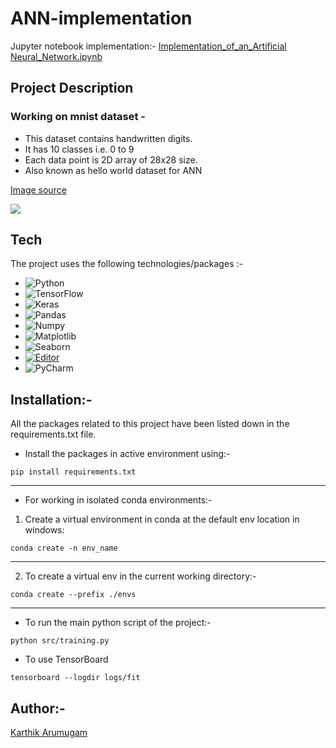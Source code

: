 # ANN-implementation
Jupyter notebook implementation:-
[Implementation_of_an_Artificial Neural_Network.ipynb](https://colab.research.google.com/drive/1pzBodNobgUOa2dGgoHOjqPmjNUe0GjmO?authuser=1#scrollTo=ZB4f_r_y5UCE)
## Project Description
### Working on mnist dataset - 

* This dataset contains handwritten digits. 
* It has 10 classes i.e. 0 to 9
* Each data point is 2D array of 28x28 size.
* Also known as hello world dataset for ANN

[Image source](https://en.wikipedia.org/wiki/MNIST_database#/media/File:MnistExamples.png)

![](https://upload.wikimedia.org/wikipedia/commons/2/27/MnistExamples.png)

## Tech
The project uses the following technologies/packages :- 

- ![Python](https://img.shields.io/badge/Python-3776AB?style=flat-square&logo=python&logoColor=white)
- ![TensorFlow](https://img.shields.io/badge/TensorFlow-FF6F00?style=flat-square&logoColor=white)
- ![Keras](https://img.shields.io/badge/Keras-D00000?style=flat-square&logo=Keras&logoColor=white)
- ![Pandas](https://img.shields.io/badge/-Pandas-150458?logo=pandas&logoColor=white) 
- ![Numpy](https://img.shields.io/badge/-Numy-013243?logo=numpy&logoColor=white)
- ![Matplotlib](https://img.shields.io/badge/-Matplotlib-black?style=flat-square&logo=Matplotlib)
- ![Seaborn](https://img.shields.io/badge/-Seaborn-6d8bcf?logo=seaborn&logoColor=white)
- [![Editor](https://img.shields.io/badge/Editor-VSCode-blue?style=flat-square&logo=visual-studio-code&logoColor=white)](https://code.visualstudio.com/)
- ![PyCharm](https://img.shields.io/badge/-PyCharm-000000?logo=pycharm&logoColor=white)


## Installation:-

All the packages related to this project have been listed down in the requirements.txt file.

* Install the packages in active environment using:-
```
pip install requirements.txt
```
------------
* For working in isolated conda environments:-
1. Create a virtual environment in conda at the default env location in windows:
```
conda create -n env_name
```
-----------
2. To create a virtual env in the current working directory:-
```
conda create --prefix ./envs
```
-----------
* To run the main python script of the project:-
```
python src/training.py
```
* To use TensorBoard 
```
tensorboard --logdir logs/fit 
```



## Author:-
[Karthik Arumugam](https://github.com/KarthikArumugam3)
